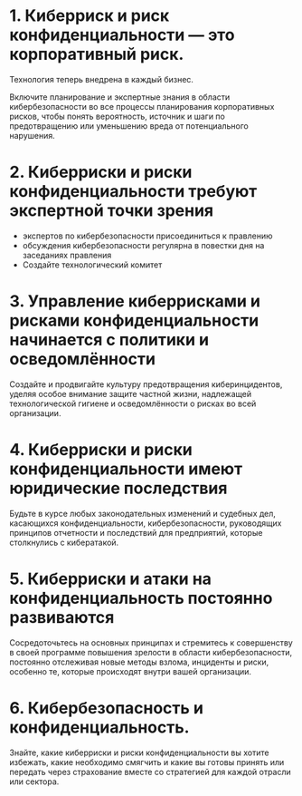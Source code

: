 # 1. Киберриск и риск конфиденциальности — это корпоративный риск.

Технология теперь внедрена в каждый бизнес.

Включите планирование и экспертные знания в области кибербезопасности во все процессы планирования корпоративных рисков, чтобы понять вероятность, источник и шаги по предотвращению или уменьшению вреда от потенциального нарушения.

# 2. Киберриски и риски конфиденциальности требуют экспертной точки зрения

- экспертов по кибербезопасности присоединиться к правлению
- обсуждения кибербезопасности регулярна в повестки дня на заседаниях правления
- Создайте технологический комитет

# 3. Управление киберрисками и рисками конфиденциальности начинается с политики и осведомлённости

Создайте и продвигайте культуру предотвращения киберинцидентов, уделяя особое внимание защите частной жизни, надлежащей технологической гигиене и осведомлённости о рисках во всей организации.

# 4. Киберриски и риски конфиденциальности имеют юридические последствия

Будьте в курсе любых законодательных изменений и судебных дел, касающихся конфиденциальности, кибербезопасности, руководящих принципов отчетности и последствий для предприятий, которые столкнулись с кибератакой.

# 5. Киберриски и атаки на конфиденциальность постоянно развиваются

Сосредоточьтесь на основных принципах и стремитесь к совершенству в своей программе повышения зрелости в области кибербезопасности, постоянно отслеживая новые методы взлома, инциденты и риски, особенно те, которые происходят внутри вашей организации.

# 6. Кибербезопасность и конфиденциальность.

Знайте, какие киберриски и риски конфиденциальности вы хотите избежать, какие необходимо смягчить и какие вы готовы принять или передать через страхование вместе со стратегией для каждой отрасли или сектора.

